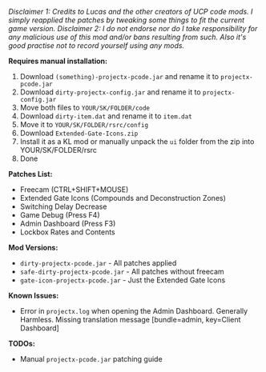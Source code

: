 *Disclaimer 1: Credits to Lucas and the other creators of UCP code mods. I simply reapplied the patches by tweaking some things to fit the current game version.
Disclaimer 2: I do not endorse nor do I take responsibility for any malicious use of this mod and/or bans resulting from such. Also it's good practise not to record yourself using any mods.*

__Requires manual installation:__ 
1. Download `(something)-projectx-pcode.jar` and rename it to `projectx-pcode.jar`
2. Download `dirty-projectx-config.jar` and rename it to `projectx-config.jar`
3. Move both files to `YOUR/SK/FOLDER/code`
4. Download `dirty-item.dat` and rename it to `item.dat`
5. Move it to `YOUR/SK/FOLDER/rsrc/config`
6. Download `Extended-Gate-Icons.zip`
7. Install it as a KL mod or manually unpack the `ui` folder from the zip into YOUR/SK/FOLDER/rsrc
8. Done

__Patches List:__
- Freecam (CTRL+SHIFT+MOUSE)
- Extended Gate Icons (Compounds and Deconstruction Zones)
- Switching Delay Decrease
- Game Debug (Press F4)
- Admin Dashboard (Press F3)
- Lockbox Rates and Contents

__Mod Versions:__
- `dirty-projectx-pcode.jar` - All patches applied
- `safe-dirty-projectx-pcode.jar` - All patches without freecam
- `gate-icon-projectx-pcode.jar` - Just the Extended Gate Icons

__Known Issues:__
- Error in `projectx.log` when opening the Admin Dashboard. Generally Harmless. 
Missing translation message [bundle=admin, key=Client Dashboard]

__TODOs:__
- Manual `projectx-pcode.jar` patching guide